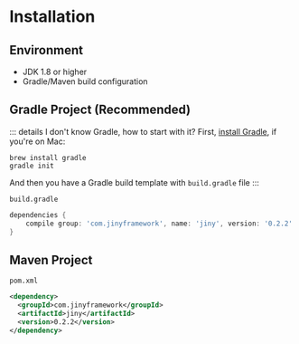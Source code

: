 # Installation

## Environment

- JDK 1.8 or higher
- Gradle/Maven build configuration

## Gradle Project (Recommended)

::: details I don't know Gradle, how to start with it?
First, [install Gradle](https://gradle.org/install/), if you're on Mac:
```shell script
brew install gradle
gradle init
```
And then you have a Gradle build template with `build.gradle` file
:::

`build.gradle`

```groovy
dependencies {
    compile group: 'com.jinyframework', name: 'jiny', version: '0.2.2'
}
```

## Maven Project

`pom.xml`

```xml
<dependency>
  <groupId>com.jinyframework</groupId>
  <artifactId>jiny</artifactId>
  <version>0.2.2</version>
</dependency>
```
